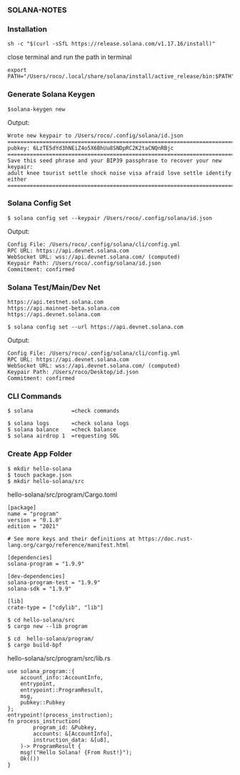 ### SOLANA-NOTES

### Installation
```
sh -c "$(curl -sSfL https://release.solana.com/v1.17.16/install)"
```
close terminal and run the path in terminal
```
export PATH="/Users/roco/.local/share/solana/install/active_release/bin:$PATH"
```
### Generate Solana Keygen
```
$solana-keygen new 
```
Output:
```
Wrote new keypair to /Users/roco/.config/solana/id.json
=============================================================================
pubkey: 6LzTE5dYd3hNEiZ4o5X6BhUu8SNDpRC2K2taCNQnRBjc
=============================================================================
Save this seed phrase and your BIP39 passphrase to recover your new keypair:
adult knee tourist settle shock noise visa afraid love settle identify either
=============================================================================
```
### Solana Config Set
```
$ solana config set --keypair /Users/roco/.config/solana/id.json
```
Output:
```
Config File: /Users/roco/.config/solana/cli/config.yml
RPC URL: https://api.devnet.solana.com 
WebSocket URL: wss://api.devnet.solana.com/ (computed)
Keypair Path: /Users/roco/.config/solana/id.json 
Commitment: confirmed 
```
### Solana Test/Main/Dev Net
```
https://api.testnet.solana.com
https://api.mainnet-beta.solana.com
https://api.devnet.solana.com
```
```
$ solana config set --url https://api.devnet.solana.com
```
Output:
```
Config File: /Users/roco/.config/solana/cli/config.yml
RPC URL: https://api.devnet.solana.com 
WebSocket URL: wss://api.devnet.solana.com/ (computed)
Keypair Path: /Users/roco/Desktop/id.json 
Commitment: confirmed
```
### CLI Commands
```
$ solana            =check commands
```
```
$ solana logs       =check solana logs
$ solana balance    =check balance
$ solana airdrop 1  =requesting SOL 
```
### Create App Folder
```
$ mkdir hello-solana
$ touch package.json
$ mkdir hello-solana/src
```
hello-solana/src/program/Cargo.toml
```
[package]
name = "program"
version = "0.1.0"
edition = "2021"

# See more keys and their definitions at https://doc.rust-lang.org/cargo/reference/manifest.html

[dependencies]
solana-program = "1.9.9"

[dev-dependencies]
solana-program-test = "1.9.9"
solana-sdk = "1.9.9"

[lib]
crate-type = ["cdylib", "lib"]
```

```
$ cd hello-solana/src
$ cargo new --lib program

$ cd  hello-solana/program/
$ cargo build-bpf
```

hello-solana/src/program/src/lib.rs
```
use solana_program::{
    account_info::AccountInfo,
    entrypoint,
    entrypoint::ProgramResult,
    msg,
    pubkey::Pubkey
};
entrypoint!(process_instruction);
fn process_instruction(
        program_id: &Pubkey,
        accounts: &[AccountInfo],
        instruction_data: &[u8],
    )-> ProgramResult {
    msg!("Hello Solana! {From Rust!}");
    Ok(())
}
```

